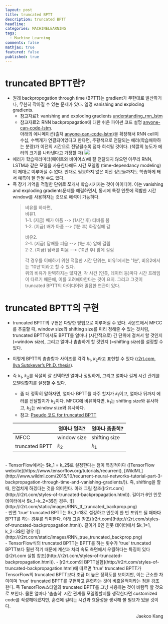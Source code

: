 ```yaml
---
layout: post
title: truncated BPTT
description: truncated BPTT
headline: 
categories: MACHINELEARNING
tags: 
  - Machine Learning
comments: false
mathjax: true
featured: false
published: true
---
```


# truncated BPTT란? 

- 원래 backpropogation through time (BPTT)는 gradient가 무한대로 발산하거나, 무한히 작아질 수 있는 문제가 있다. 일명 vanishing and exploding gradients.
	- 참고자료1: vanishing and exploding gradients [understanding\_rnn\_lstm](http://r2rt.com/written-memories-understanding-deriving-and-extending-the-lstm.html#the-vanilla-rnn)
	- 참고자료2: RNN backpropagation에 대한 쉬운 파이썬 코드 설명 [anyone-can-code-lstm](https://iamtrask.github.io/2015/11/15/anyone-can-code-lstm/). <br> 아래의 에니메이션(출처 [anyone-can-code-lstm](https://iamtrask.github.io/2015/11/15/anyone-can-code-lstm/))을 확장해서 RNN cell이 수십, 수백개가 연결되어있다고 한다면, 주황색으로 전달되는 에러(학습해야하는 분량)가 이전의 시간으로 전달될수록 점차 희석될 것이다. (색깔의 농도가 에러의 크기를 나타낸다고 가정할 때)
	![](https://iamtrask.github.io/img/backprop_through_time.gif)
- 에러가 학습패러미터(웨이트와 바이어스)에 잘 전달되지 않으면 아무리 RNN, LSTM과 같은 모델을 사용한다해도 시간 모델링 (time-dependancy modeling)이 제대로 이루어질 수 없다. 반대로 필요하지 않은 이전 정보들까지도 학습하게 돼서 예측이 잘 안될 수도 있다.
- 즉 장기 기억을 적절한 단위로 쪼개서 학습시키자는 것이 아이디어. 이는 vanishing and exploding gradients문제를 해결하면서, 동시에 특정 인풋에 적합한 시간 window를 사용하자는 것으로 해석이 가능하다.  
	> 비유를 하자면,  
	> 비유1.  
	> 1-1. (지금) 배가 아픔 --> (1시간 후) 티비를 봄  
	> 1-2. (지금) 배가 아픔 --> (1분 후) 화장실에 감  
	>  
	> 비유2.  
	> 2-1. (지금) 담배를 피움 --> (1분 후) 암에 걸림  
	> 2-2. (지금) 담배를 피움 --> (10년 후) 암에 걸림  
	>  
	> 각 경우를 이해하기 위한 적절한 시간 단위는, 비유1에서는 '1분', 비유2에서는 '10년'이라고 할 수 있다.  
	> 위의 비유가 완벽하지는 않지만, 각 사건 (인풋, 데이터 등)마다 시간 프레임이 다르기 때문에, 이를 고려해야한다는 것이 요지. 그리고 그것이 truncated BPTT의 아이디어와 밀접한 연관이 있다.   


# truncated BPTT의 구현
- truncated BPTT의 구현은 다양한 방법으로 이루어질 수 있다. 사운드에서 MFCC를 추출할 때, window size와 shifting size를 미리 정해줄 수 있는 것처럼, truncated BPTT에서도 BPTT를 얼마나 (시간적으로) 긴 단위에 걸쳐서 할 것인지 (=window size), 그리고 얼마나 촘촘하게 할 것인지 (=shifting size)를 설정할 수 있다.
- 이렇게 BPTT의 촘촘함과 사이즈를 각각 $k_1$, $k_2$라고 표현할 수 있다 ([r2rt.com](http://r2rt.com/styles-of-truncated-backpropagation.html), [Ilya Sutskever’s Ph.D. thesis](http://www.cs.utoronto.ca/~ilya/pubs/ilya_sutskever_phd_thesis.pdf)).
- 즉 $k_1$, $k_2$를 적절히 잘 선택하면 얼마나 정밀하게, 그리고 얼마나 길게 시간 관계를 모델링할지를 설정할 수 있다.
	- 좀 더 정확히 말하자면, 얼마나 BPTT를 자주 할지가 $k_1$이고, 얼마나 뒤까지 에러를 전달할지가 $k_2$이다. MFCC에 비유하자면, $k_1$는 shifting size와 유사하고, $k_2$는 window size와 유사하다.
	- 참고: [Pseudo 코드 for truncated BPTT ](https://github.com/jaekookang/report/blob/master/Machine_Learning/ipynb_data/Sutskever2013.png?raw=true)    
	
	|      | 얼마나 멀리? | 얼마나 촘촘히? |  
	| ---- | ----- | ----- |  
	| MFCC | window size | shifting size |  
	| truncated BPTT | $k_2$ | $k_1$ |  
			
<br />	
- TensorFlow에서는 $k_1 = k_2$로 설정한다는 점이 특징적이다 ([TensorFlow website](https://www.tensorflow.org/tutorials/recurrent), [WildML](http://www.wildml.com/2015/10/recurrent-neural-networks-tutorial-part-3-backpropagation-through-time-and-vanishing-gradients/)). 즉, shifting을 할 때, 안겹치게 하겠다는 것을 의미한다. 아래 그림 참조([r2rt.com](http://r2rt.com/styles-of-truncated-backpropagation.html)). 길이가 6인 인풋 데이터에서 $k_1=k_2=3$인 경우.
	![](http://r2rt.com/static/images/RNN_tf_truncated_backprop.png)

<br />	
- 반면 'true' truncated BPTT는 $k_1=1$로 설정하고 인풋이 한 번 포워드 될 때마다 BPTT를 하는 경우를 의미한다. 아래 그림 참조([r2rt.com](http://r2rt.com/styles-of-truncated-backpropagation.html)). 길이가 6인 인풋 데이터에서 $k_1=1, k_2=3$인 경우
	![](http://r2rt.com/static/images/RNN_true_truncated_backprop.png)

<br />
- TensorFlow식의 truncated BPTT는 BPTT를 하는 횟수가 'true' truncated BPTT보다 훨씬 적기 때문에 계산과 처리 속도 측면에서 우월하다는 특징이 있다 ([r2rt.com 실험 참조](http://r2rt.com/styles-of-truncated-backpropagation.html)). 
- [r2rt.com의 BPTT실험](http://r2rt.com/styles-of-truncated-backpropagation.html)에 따르면 'true' truncated BPTT가 TensorFlow의 truncated BPTT보다 조금 더 높은 정확도를 보이지만, 이는 근소한 차이이며 'true' truncated BPTT를 구현하고 훈련하는 것이 비효율적이라는 점을 강조한다. 즉 TensorFlow스타일의 truncated BPTT를 그냥 사용하는 것이 바람직 할 것으로 보인다. 물론 얼마나 '촘촘히' 시간 관계를 모델링할지를 생각한다면 customized code를 작성해야겠지만, 훈련에 걸리는 시간과 효율성을 생각해 볼 필요가 있을 것이다.

<br>
<p align="right"> Jaekoo Kang <p>
